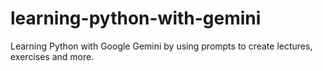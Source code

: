# learning-python-with-gemini
Learning Python with Google Gemini by using prompts to create lectures, exercises and more.
